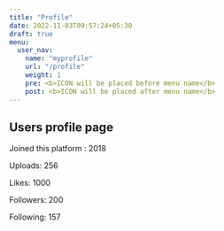 ```yaml
---
title: "Profile"
date: 2022-11-03T09:57:24+05:30
draft: true
menu:
  user_nav:
    name: "myprofile"
    url: "/profile"
    weight: 1
    pre: <b>ICON will be placed before menu name</b>
    post: <b>ICON will be placed after menu name</b>
---
```


## Users profile page

Joined this platform : 2018  

Uploads: 256  

Likes: 1000  

Followers: 200  

Following: 157
